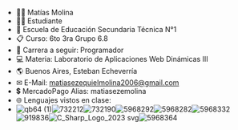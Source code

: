 - 🙍‍♂️ Matías Molina
- 👨‍🎓 Estudiante
- 🏫 Escuela de Educación Secundaria Técnica N°1
- 📋 Curso: 6to 3ra Grupo 6.8
- 🏁 Carrera a seguir: Programador
- 💻 Materia: Laboratorio de Aplicaciones Web Dinámicas III
- 🌎 Buenos Aires, Esteban Echeverría
- ✉ E-Mail: matiasezequielmolina2006@gmail.com
- 💲 MercadoPago Alias: matiasezemolina
- 🌐 Lenguajes vistos en clase:
- ![qb64 (1)](https://github.com/user-attachments/assets/9807e325-4dc0-4418-b3a4-8713606505e6)![732212](https://github.com/user-attachments/assets/efb98898-601d-48ff-83f0-8bcde2647928)![732190](https://github.com/user-attachments/assets/77f6f347-9ac0-4a16-a17c-7564cde07e7f)![5968292](https://github.com/user-attachments/assets/6ea7c95d-fef1-42f5-a7ec-3a4559a37d02)![5968282](https://github.com/user-attachments/assets/847e529b-1104-46d5-9f0b-568c8ac21e30)![5968332](https://github.com/user-attachments/assets/d008b190-e135-4c50-a243-513ef443f0de)![919836](https://github.com/user-attachments/assets/87715c2f-9a04-488c-b9b0-61da56c24fc9)![C_Sharp_Logo_2023 svg](https://github.com/user-attachments/assets/44f5f3c7-e922-4438-8b8c-c5f1072e8d03)![5968364](https://github.com/user-attachments/assets/92a5ec3e-72ba-47d7-bc7a-2cb211795d2d)










